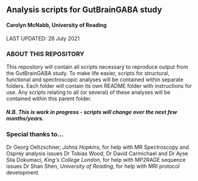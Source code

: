 ## Analysis scripts for GutBrainGABA study 
#### Carolyn McNabb, University of Reading
LAST UPDATED: 26 July 2021

### ABOUT THIS REPOSITORY
 This repository will contain all scripts necessary to reproduce output from the GutBrainGABA study. To make life easier,  scripts for structural, functional and spectroscopic analyses will be contained within separate folders. Each folder will contain its own README folder with instructions for use. Any scripts relating to all (or several) of these analyses will be contained within this parent folder.
 
##### N.B. This is work in progress - scripts *will* change over the next few months/years.

### Special thanks to...
Dr Georg Oeltzschner, *Johns Hopkins*, for help with MR Spectroscopy and Osprey analysis issues
Dr Tobias Wood, Dr David Carmichael and Dr Ayse Sila Dokumaci, *King's College London*, for help with MP2RAGE sequence issues
Dr Shan Shen, *University of Reading*, for help with MRI protocol development